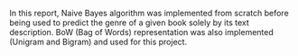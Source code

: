 In this report, Naive Bayes algorithm was implemented from scratch before being used to predict the genre of a given book solely by its text description. BoW (Bag of Words) representation was also implemented (Unigram and Bigram) and used for this project.
